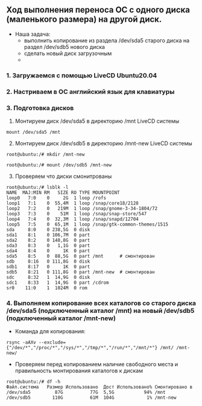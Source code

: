 ## Ход выполнения переноса ОС с одного диска (маленького размера) на другой диск.

* Наша задача: 
  * выполнить копирование из раздела /dev/sda5 старого диска на раздел /dev/sdb5 нового диска
  * сделать новый диск загрузочным
  * 
### 1. Загружаемся с помощью LiveCD Ubuntu20.04
### 2. Настриваем в ОС английский язык для клавиатуры
### 3. Подготовка дисков
1. Монтируем диск /dev/sda5 в директорию /mnt LiveCD системы
```
mount /dev/sda5 /mnt
```
2. Монтируем диск /dev/sdb5 в директорию /mnt-new LiveCD системы
```
root@ubuntu:/# mkdir /mnt-new
```
```
root@ubuntu:/# mount /dev/sdb5 /mnt-new
```

3. Проверяем что диски смонитрованы
```
root@ubuntu:/# lsblk -l
NAME  MAJ:MIN RM   SIZE RO TYPE MOUNTPOINT
loop0   7:0    0     2G  1 loop /rofs
loop1   7:1    0  55,4M  1 loop /snap/core18/2128
loop2   7:2    0   219M  1 loop /snap/gnome-3-34-1804/72
loop3   7:3    0    51M  1 loop /snap/snap-store/547
loop4   7:4    0  32,3M  1 loop /snap/snapd/12704
loop5   7:5    0  65,1M  1 loop /snap/gtk-common-themes/1515
sda     8:0    0 238,5G  0 disk 
sda1    8:1    0 106,7M  0 part 
sda2    8:2    0 148,8G  0 part 
sda3    8:3    0   1,1G  0 part 
sda4    8:4    0     1K  0 part 
sda5    8:5    0  88,5G  0 part /mnt      # смонтирован
sdb     8:16   0 111,8G  0 disk 
sdb1    8:17   0     1K  0 part 
sdb5    8:21   0 111,8G  0 part /mnt-new  # смонтирован
sdc     8:32   1  14,9G  0 disk 
sdc1    8:33   1  14,9G  0 part /cdrom
sr0    11:0    1  1024M  0 rom 
```

### 4. Выполняем копирование всех каталогов со старого диска /dev/sda5 (подключенный каталог /mnt) на новый /dev/sdb5 (подключенный каталог /mnt-new)
* Команда для копирования:
```
rsync -aAXv --exclude={"/dev/*","/proc/*","/sys/*","/tmp/*","/run/*","/mnt/*"} /mnt/ /mnt-new/
```
* Проверяем перед копированием наличие свободного места и правильность монтирования каталогов к дискам
```
root@ubuntu:/# df -h
Файл.система   Размер Использовано  Дост Использовано% Cмонтировано в
/dev/sda5         87G          77G  5,5G           94% /mnt
/dev/sdb5        110G          61M  104G            1% /mnt-new

```
